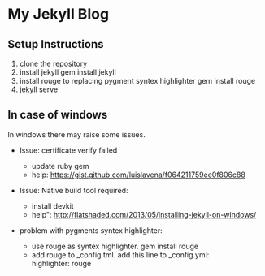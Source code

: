 My Jekyll Blog
==============

Setup Instructions
-------------------
1. clone the repository
2. install jekyll
		gem install jekyll
3. install rouge to replacing pygment syntex highlighter
		gem install rouge
4. jekyll serve

In case of windows
------------------
In windows there may raise some issues.

- Issue: certificate verify failed
	* update ruby gem
	* help:     https://gist.github.com/luislavena/f064211759ee0f806c88     

- Issue: Native build tool required:
	* install devkit
	* help": http://flatshaded.com/2013/05/installing-jekyll-on-windows/	
- problem with pygments syntex highlighter:
    * use rouge as syntex highlighter. 
    	gem install rouge
    * add rouge to _config.tml. add this line to _config.yml:              
        highlighter: rouge



